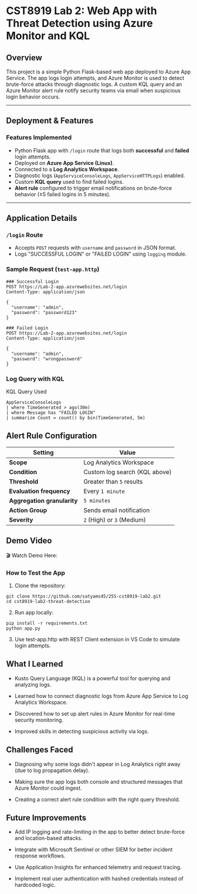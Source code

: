 #  CST8919 Lab 2: Web App with Threat Detection using Azure Monitor and KQL

## Overview
This project is a simple Python Flask-based web app deployed to Azure App Service. The app logs login attempts, and Azure Monitor is used to detect brute-force attacks through diagnostic logs. A custom KQL query and an Azure Monitor alert rule notify security teams via email when suspicious login behavior occurs.

---

## Deployment & Features

### Features Implemented
- Python Flask app with `/login` route that logs both **successful** and **failed** login attempts.
- Deployed on **Azure App Service (Linux)**.
- Connected to a **Log Analytics Workspace**.
- Diagnostic logs (`AppServiceConsoleLogs`, `AppServiceHTTPLogs`) enabled.
- Custom **KQL query** used to find failed logins.
- **Alert rule** configured to trigger email notifications on brute-force behavior (≥5 failed logins in 5 minutes).

---

## Application Details

### `/login` Route
- Accepts `POST` requests with `username` and `password` in JSON format.
- Logs "SUCCESSFUL LOGIN" or "FAILED LOGIN" using `logging` module.

### Sample Request (`test-app.http`)
```http
### Successful Login
POST https://Lab-2-app.azurewebsites.net/login
Content-Type: application/json

{
  "username": "admin",
  "password": "password123"
}

### Failed Login
POST https://Lab-2-app.azurewebsites.net/login
Content-Type: application/json

{
  "username": "admin",
  "password": "wrongpassword"
}
```

### Log Query with KQL
 KQL Query Used
```
AppServiceConsoleLogs
| where TimeGenerated > ago(30m)
| where Message has "FAILED LOGIN"
| summarize Count = count() by bin(TimeGenerated, 5m)

```
## Alert Rule Configuration
| Setting                     | Value                         |
| --------------------------- | ----------------------------- |
| **Scope**                   | Log Analytics Workspace       |
| **Condition**               | Custom log search (KQL above) |
| **Threshold**               | Greater than `5` results      |
| **Evaluation frequency**    | Every `1 minute`              |
| **Aggregation granularity** | `5 minutes`                   |
| **Action Group**            | Sends email notification      |
| **Severity**                | `2` (High) or `3` (Medium)    |

## Demo Video
🎬 Watch Demo Here: 

### How to Test the App
  1. Clone the repository:
```
git clone https://github.com/satyams45/25S-cst8919-lab2.git
cd cst8919-lab2-threat-detection
```
  2. Run app locally:

```
pip install -r requirements.txt
python app.py
```
  3. Use test-app.http with REST Client extension in VS Code to simulate login attempts.

## What I Learned
  - Kusto Query Language (KQL) is a powerful tool for querying and analyzing logs.

  - Learned how to connect diagnostic logs from Azure App Service to Log Analytics Workspace.

  - Discovered how to set up alert rules in Azure Monitor for real-time security monitoring.

  - Improved skills in detecting suspicious activity via logs.

## Challenges Faced
  - Diagnosing why some logs didn't appear in Log Analytics right away (due to log propagation delay).

  - Making sure the app logs both console and structured messages that Azure Monitor could ingest.

  - Creating a correct alert rule condition with the right query threshold.

## Future Improvements
  - Add IP logging and rate-limiting in the app to better detect brute-force and location-based attacks.

  - Integrate with Microsoft Sentinel or other SIEM for better incident response workflows.

  - Use Application Insights for enhanced telemetry and request tracing.

  - Implement real user authentication with hashed credentials instead of hardcoded logic.


